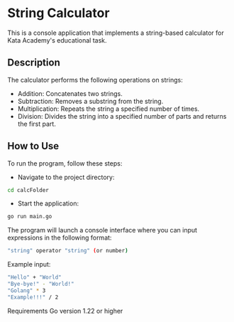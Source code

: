 # String Calculator

This is a console application that implements a string-based calculator for Kata Academy's educational task.

## Description
The calculator performs the following operations on strings:

- Addition: Concatenates two strings.
- Subtraction: Removes a substring from the string.
- Multiplication: Repeats the string a specified number of times.
- Division: Divides the string into a specified number of parts and returns the first part.

## How to Use
To run the program, follow these steps:

- Navigate to the project directory:

```bash
cd calcFolder
```

- Start the application:

```bash
go run main.go
```

The program will launch a console interface where you can input expressions in the following format:

```bash
"string" operator "string" (or number)
```

Example input:

```bash
"Hello" + "World"
"Bye-bye!" - "World!"
"Golang" * 3
"Example!!!" / 2
```

Requirements
Go version 1.22 or higher